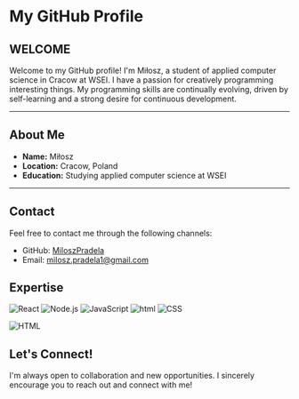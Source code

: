 # My GitHub Profile

## WELCOME
Welcome to my GitHub profile! I'm Miłosz, a student of applied computer science in Cracow at WSEI. I have a passion for creatively programming interesting things. My programming skills are continually evolving, driven by self-learning and a strong desire for continuous development.

---

## About Me
- **Name:** Miłosz
- **Location:** Cracow, Poland
- **Education:** Studying applied computer science at WSEI

---

## Contact
Feel free to contact me through the following channels:
- GitHub: [MiloszPradela](https://github.com/MiloszPradela)
- Email: milosz.pradela1@gmail.com

## Expertise
![React](https://img.shields.io/badge/react%20-%2320232a.svg?&style=for-the-badge&logo=react&logoColor=%2361DAFB)
![Node.js](https://img.shields.io/badge/node.js%20-%2343853D.svg?&style=for-the-badge&logo=node.js&logoColor=white)
![JavaScript](https://img.shields.io/badge/javascript%20-%0.svg?&style=for-the-badge&logo=javascript&logoColor=%FFFF00)
![html](https://img.shields.io/badge/html%20-%2320232a.svg?&style=for-the-badge&logo=html&logoColor=%FFFF00)
![CSS](https://img.shields.io/badge/css%20-%2320232a.svg?&style=for-the-badge&logo=css&logoColor=%FFFF00)

![HTML](https://img.shields.io/badge/HTML-grey?style=for-the-badge&logo=html)



## Let's Connect!
I'm always open to collaboration and new opportunities. I sincerely encourage you to reach out and connect with me!
